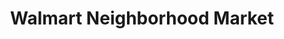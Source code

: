 ---
title: "Walmart Neighborhood Market"
url: /greenbrier/walmart-neighborhood-market/
shop: supermarket
---